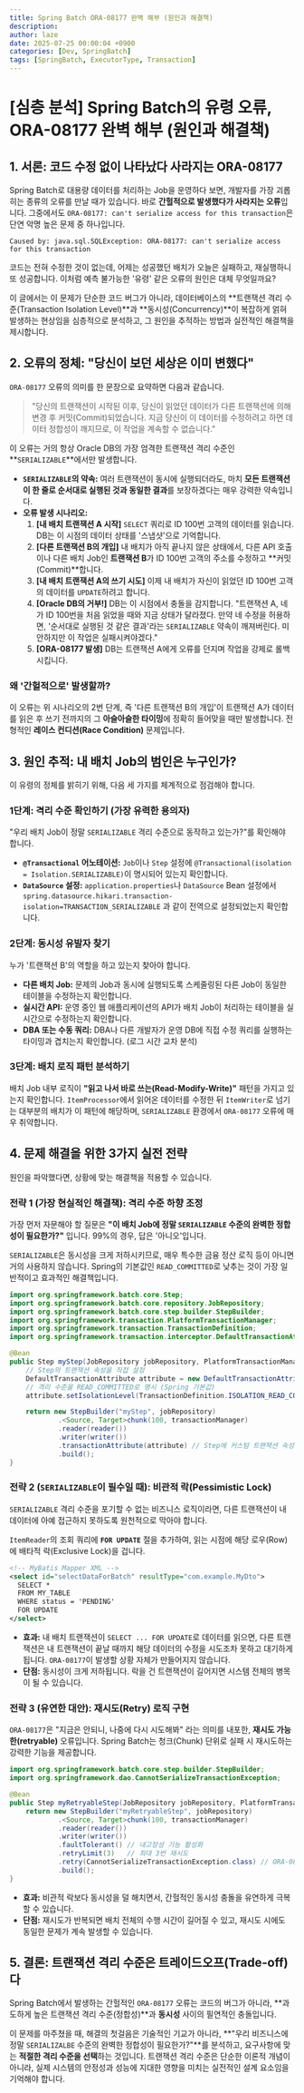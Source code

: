 ```yaml
---
title: Spring Batch ORA-08177 완벽 해부 (원인과 해결책)
description: 
author: laze
date: 2025-07-25 00:00:04 +0900
categories: [Dev, SpringBatch]
tags: [SpringBatch, ExecutorType, Transaction]
---
```

# [심층 분석] Spring Batch의 유령 오류, ORA-08177 완벽 해부 (원인과 해결책)

## 1. 서론: 코드 수정 없이 나타났다 사라지는 ORA-08177

Spring Batch로 대용량 데이터를 처리하는 Job을 운영하다 보면, 개발자를 가장 괴롭히는 종류의 오류를 만날 때가 있습니다. 바로 **간헐적으로 발생했다가 사라지는 오류**입니다. 그중에서도 `ORA-08177: can't serialize access for this transaction`은 단연 악명 높은 문제 중 하나입니다.

```
Caused by: java.sql.SQLException: ORA-08177: can't serialize access for this transaction
```

코드는 전혀 수정한 것이 없는데, 어제는 성공했던 배치가 오늘은 실패하고, 재실행하니 또 성공합니다. 이처럼 예측 불가능한 '유령' 같은 오류의 원인은 대체 무엇일까요?

이 글에서는 이 문제가 단순한 코드 버그가 아니라, 데이터베이스의 **트랜잭션 격리 수준(Transaction Isolation Level)**과 **동시성(Concurrency)**이 복잡하게 얽혀 발생하는 현상임을 심층적으로 분석하고, 그 원인을 추적하는 방법과 실전적인 해결책을 제시합니다.

## 2. 오류의 정체: "당신이 보던 세상은 이미 변했다"

`ORA-08177` 오류의 의미를 한 문장으로 요약하면 다음과 같습니다.

> "당신의 트랜잭션이 시작된 이후, 당신이 읽었던 데이터가 다른 트랜잭션에 의해 변경 후 커밋(Commit)되었습니다. 지금 당신이 이 데이터를 수정하려고 하면 데이터 정합성이 깨지므로, 이 작업을 계속할 수 없습니다."
>

이 오류는 거의 항상 Oracle DB의 가장 엄격한 트랜잭션 격리 수준인 **`SERIALIZABLE`**에서만 발생합니다.

- **`SERIALIZABLE`의 약속:** 여러 트랜잭션이 동시에 실행되더라도, 마치 **모든 트랜잭션이 한 줄로 순서대로 실행된 것과 동일한 결과**를 보장하겠다는 매우 강력한 약속입니다.
- **오류 발생 시나리오:**
  1. **[내 배치 트랜잭션 A 시작]** `SELECT` 쿼리로 ID 100번 고객의 데이터를 읽습니다. DB는 이 시점의 데이터 상태를 '스냅샷'으로 기억합니다.
  2. **[다른 트랜잭션 B의 개입]** 내 배치가 아직 끝나지 않은 상태에서, 다른 API 호출이나 다른 배치 Job인 **트랜잭션 B**가 ID 100번 고객의 주소를 수정하고 **커밋(Commit)**합니다.
  3. **[내 배치 트랜잭션 A의 쓰기 시도]** 이제 내 배치가 자신이 읽었던 ID 100번 고객의 데이터를 `UPDATE`하려고 합니다.
  4. **[Oracle DB의 거부!]** DB는 이 시점에서 충돌을 감지합니다. "트랜잭션 A, 네가 ID 100번을 처음 읽었을 때와 지금 상태가 달라졌다. 만약 네 수정을 허용하면, '순서대로 실행된 것 같은 결과'라는 `SERIALIZABLE` 약속이 깨져버린다. 미안하지만 이 작업은 실패시켜야겠다."
  5. **[ORA-08177 발생]** DB는 트랜잭션 A에게 오류를 던지며 작업을 강제로 롤백시킵니다.

### 왜 '간헐적으로' 발생할까?

이 오류는 위 시나리오의 2번 단계, 즉 '다른 트랜잭션 B의 개입'이 트랜잭션 A가 데이터를 읽은 후 쓰기 전까지의 그 **아슬아슬한 타이밍**에 정확히 들어맞을 때만 발생합니다. 전형적인 **레이스 컨디션(Race Condition)** 문제입니다.

## 3. 원인 추적: 내 배치 Job의 범인은 누구인가?

이 유령의 정체를 밝히기 위해, 다음 세 가지를 체계적으로 점검해야 합니다.

### 1단계: 격리 수준 확인하기 (가장 유력한 용의자)

"우리 배치 Job이 정말 `SERIALIZABLE` 격리 수준으로 동작하고 있는가?"를 확인해야 합니다.

- **`@Transactional` 어노테이션:** `Job`이나 `Step` 설정에 `@Transactional(isolation = Isolation.SERIALIZABLE)`이 명시되어 있는지 확인합니다.
- **`DataSource` 설정:** `application.properties`나 `DataSource` Bean 설정에서 `spring.datasource.hikari.transaction-isolation=TRANSACTION_SERIALIZABLE` 과 같이 전역으로 설정되었는지 확인합니다.

### 2단계: 동시성 유발자 찾기

누가 '트랜잭션 B'의 역할을 하고 있는지 찾아야 합니다.

- **다른 배치 Job:** 문제의 Job과 동시에 실행되도록 스케줄링된 다른 Job이 동일한 테이블을 수정하는지 확인합니다.
- **실시간 API:** 운영 중인 웹 애플리케이션의 API가 배치 Job이 처리하는 테이블을 실시간으로 수정하는지 확인합니다.
- **DBA 또는 수동 쿼리:** DBA나 다른 개발자가 운영 DB에 직접 수정 쿼리를 실행하는 타이밍과 겹치는지 확인합니다. (로그 시간 교차 분석)

### 3단계: 배치 로직 패턴 분석하기

배치 Job 내부 로직이 **"읽고 나서 바로 쓰는(Read-Modify-Write)"** 패턴을 가지고 있는지 확인합니다. `ItemProcessor`에서 읽어온 데이터를 수정한 뒤 `ItemWriter`로 넘기는 대부분의 배치가 이 패턴에 해당하며, `SERIALIZABLE` 환경에서 `ORA-08177` 오류에 매우 취약합니다.

## 4. 문제 해결을 위한 3가지 실전 전략

원인을 파악했다면, 상황에 맞는 해결책을 적용할 수 있습니다.

### 전략 1 (가장 현실적인 해결책): 격리 수준 하향 조정

가장 먼저 자문해야 할 질문은 **"이 배치 Job에 정말 `SERIALIZABLE` 수준의 완벽한 정합성이 필요한가?"** 입니다. 99%의 경우, 답은 '아니오'입니다.

`SERIALIZABLE`은 동시성을 크게 저하시키므로, 매우 특수한 금융 정산 로직 등이 아니면 거의 사용하지 않습니다. Spring의 기본값인 `READ_COMMITTED`로 낮추는 것이 가장 일반적이고 효과적인 해결책입니다.

```java
import org.springframework.batch.core.Step;
import org.springframework.batch.core.repository.JobRepository;
import org.springframework.batch.core.step.builder.StepBuilder;
import org.springframework.transaction.PlatformTransactionManager;
import org.springframework.transaction.TransactionDefinition;
import org.springframework.transaction.interceptor.DefaultTransactionAttribute;

@Bean
public Step myStep(JobRepository jobRepository, PlatformTransactionManager transactionManager) {
    // Step의 트랜잭션 속성을 직접 설정
    DefaultTransactionAttribute attribute = new DefaultTransactionAttribute();
    // 격리 수준을 READ_COMMITTED로 명시 (Spring 기본값)
    attribute.setIsolationLevel(TransactionDefinition.ISOLATION_READ_COMMITTED);

    return new StepBuilder("myStep", jobRepository)
            .<Source, Target>chunk(100, transactionManager)
            .reader(reader())
            .writer(writer())
            .transactionAttribute(attribute) // Step에 커스텀 트랜잭션 속성 적용
            .build();
}
```

### 전략 2 (`SERIALIZABLE`이 필수일 때): 비관적 락(Pessimistic Lock)

`SERIALIZABLE` 격리 수준을 포기할 수 없는 비즈니스 로직이라면, 다른 트랜잭션이 내 데이터에 아예 접근하지 못하도록 원천적으로 막아야 합니다.

`ItemReader`의 조회 쿼리에 **`FOR UPDATE`** 절을 추가하여, 읽는 시점에 해당 로우(Row)에 배타적 락(Exclusive Lock)을 겁니다.

```xml
<!-- MyBatis Mapper XML -->
<select id="selectDataForBatch" resultType="com.example.MyDto">
  SELECT *
  FROM MY_TABLE
  WHERE status = 'PENDING'
  FOR UPDATE
</select>
```

- **효과:** 내 배치 트랜잭션이 `SELECT ... FOR UPDATE`로 데이터를 읽으면, 다른 트랜잭션은 내 트랜잭션이 끝날 때까지 해당 데이터의 수정을 시도조차 못하고 대기하게 됩니다. `ORA-08177`이 발생할 상황 자체가 만들어지지 않습니다.
- **단점:** 동시성이 크게 저하됩니다. 락을 건 트랜잭션이 길어지면 시스템 전체의 병목이 될 수 있습니다.

### 전략 3 (유연한 대안): 재시도(Retry) 로직 구현

`ORA-08177`은 "지금은 안되니, 나중에 다시 시도해봐" 라는 의미를 내포한, **재시도 가능한(retryable)** 오류입니다. Spring Batch는 청크(Chunk) 단위로 실패 시 재시도하는 강력한 기능을 제공합니다.

```java
import org.springframework.batch.core.step.builder.StepBuilder;
import org.springframework.dao.CannotSerializeTransactionException;

@Bean
public Step myRetryableStep(JobRepository jobRepository, PlatformTransactionManager transactionManager) {
    return new StepBuilder("myRetryableStep", jobRepository)
            .<Source, Target>chunk(100, transactionManager)
            .reader(reader())
            .writer(writer())
            .faultTolerant() // 내고장성 기능 활성화
            .retryLimit(3)   // 최대 3번 재시도
            .retry(CannotSerializeTransactionException.class) // ORA-08177에 매핑되는 Spring 예외
            .build();
}
```

- **효과:** 비관적 락보다 동시성을 덜 해치면서, 간헐적인 동시성 충돌을 유연하게 극복할 수 있습니다.
- **단점:** 재시도가 반복되면 배치 전체의 수행 시간이 길어질 수 있고, 재시도 시에도 동일한 문제가 계속 발생할 수 있습니다.

## 5. 결론: 트랜잭션 격리 수준은 트레이드오프(Trade-off)다

Spring Batch에서 발생하는 간헐적인 `ORA-08177` 오류는 코드의 버그가 아니라, **과도하게 높은 트랜잭션 격리 수준(정합성)**과 **동시성** 사이의 필연적인 충돌입니다.

이 문제를 마주쳤을 때, 해결의 첫걸음은 기술적인 기교가 아니라, **"우리 비즈니스에 정말 `SERIALIZALBE` 수준의 완벽한 정합성이 필요한가?"**를 분석하고, 요구사항에 맞는 **적절한 격리 수준을 선택**하는 것입니다. 트랜잭션 격리 수준은 단순한 이론적 개념이 아니라, 실제 시스템의 안정성과 성능에 지대한 영향을 미치는 실전적인 설계 요소임을 기억해야 합니다.
